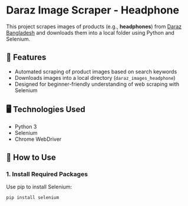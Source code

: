 # Daraz Image Scraper - Headphone

This project scrapes images of products (e.g., **headphones**) from [Daraz Bangladesh](https://www.daraz.com.bd) and downloads them into a local folder using Python and Selenium.

## 🔧 Features

- Automated scraping of product images based on search keywords
- Downloads images into a local directory (`daraz_images_headphone`)
- Designed for beginner-friendly understanding of web scraping with Selenium

## 🖥️ Technologies Used

- Python 3
- Selenium
- Chrome WebDriver

## 🚀 How to Use

### 1. Install Required Packages
Use pip to install Selenium:
```bash
pip install selenium
